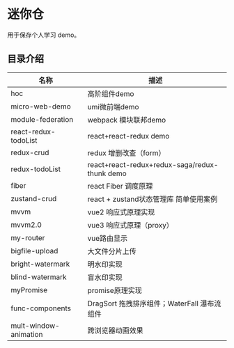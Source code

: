 # 迷你仓

用于保存个人学习 demo。



## 目录介绍

| 名称                 | 描述                                          |
| -------------------- | --------------------------------------------- |
| hoc                  | 高阶组件demo                                  |
| micro-web-demo       | umi微前端demo                                 |
| module-federation    | webpack 模块联邦demo                          |
| react-redux-todoList | react+react-redux demo                        |
| redux-crud           | redux 增删改查（form）                        |
| redux-todoList       | react+react-redux+redux-saga/redux-thunk demo |
| fiber                | react Fiber 调度原理                          |
| zustand-crud         | react + zustand状态管理库 简单使用案例        |
| mvvm                 | vue2 响应式原理实现                           |
| mvvm2.0              | vue3 响应式原理（proxy）                      |
| my-router            | vue路由显示                                   |
| bigfile-upload       | 大文件分片上传                                |
| bright-watermark     | 明水印实现                                    |
| blind-watermark      | 盲水印实现                                    |
| myPromise            | promise原理实现                               |
| func-components      | DragSort 拖拽排序组件；WaterFall 瀑布流组件   |
| mult-window-animation     | 跨浏览器动画效果   |

